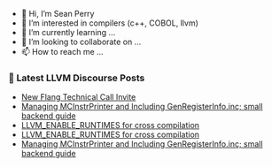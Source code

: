 - 👋 Hi, I’m Sean Perry
- 👀 I’m interested in compilers (c++, COBOL, llvm)
- 🌱 I’m currently learning ...
- 💞️ I’m looking to collaborate on ...
- 📫 How to reach me ...

<!---
s66perry/s66perry is a ✨ special ✨ repository because its `README.md` (this file) appears on your GitHub profile.
You can click the Preview link to take a look at your changes.
--->
### 📕 Latest LLVM Discourse Posts

<!-- DISCOURSE-LLVM:START -->
- [New Flang Technical Call Invite](https://discourse.llvm.org/t/new-flang-technical-call-invite/65654#post_1)
- [Managing MCInstrPrinter and Including GenRegisterInfo.inc; small backend guide](https://discourse.llvm.org/t/managing-mcinstrprinter-and-including-genregisterinfo-inc-small-backend-guide/65592#post_9)
- [LLVM_ENABLE_RUNTIMES for cross compilation](https://discourse.llvm.org/t/llvm-enable-runtimes-for-cross-compilation/65653#post_2)
- [LLVM_ENABLE_RUNTIMES for cross compilation](https://discourse.llvm.org/t/llvm-enable-runtimes-for-cross-compilation/65653#post_1)
- [Managing MCInstrPrinter and Including GenRegisterInfo.inc; small backend guide](https://discourse.llvm.org/t/managing-mcinstrprinter-and-including-genregisterinfo-inc-small-backend-guide/65592#post_8)
<!-- DISCOURSE-LLVM:END -->
